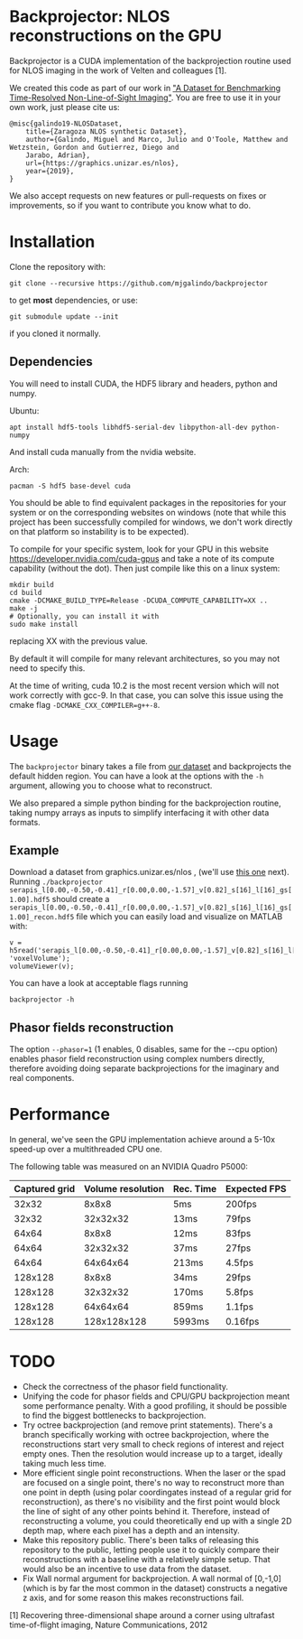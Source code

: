 # Backprojector: NLOS reconstructions on the GPU

Backprojector is a CUDA implementation of the backprojection routine used for NLOS imaging in the work of Velten and colleagues [1].

We created this code as part of our work in ["A Dataset for Benchmarking Time-Resolved Non-Line-of-Sight Imaging"](graphics.unizar.es/nlos). You are free to use it in your own work, just please cite us:

```{bibtex}
@misc{galindo19-NLOSDataset,
    title={Zaragoza NLOS synthetic Dataset},
    author={Galindo, Miguel and Marco, Julio and O'Toole, Matthew and Wetzstein, Gordon and Gutierrez, Diego and
    Jarabo, Adrian},
    url={https://graphics.unizar.es/nlos},
    year={2019},
}
```

We also accept requests on new features or pull-requests on fixes or improvements, so if you want to contribute you know what to do.

# Installation

Clone the repository with:

```git clone --recursive https://github.com/mjgalindo/backprojector```

to get **most** dependencies, or use:

```git submodule update --init``` 

if you cloned it normally.

## Dependencies

You will need to install CUDA, the HDF5 library and headers, python and numpy. 

Ubuntu:

```apt install hdf5-tools libhdf5-serial-dev libpython-all-dev python-numpy```

And install cuda manually from the nvidia website.

Arch:

```pacman -S hdf5 base-devel cuda```

You should be able to find equivalent packages in the repositories for your system or on the corresponding websites on windows (note that while this project has been successfully compiled for windows, we don't work directly on that platform so instability is to be expected).

To compile for your specific system, look for your GPU in this website https://developer.nvidia.com/cuda-gpus and take a note of its compute capability (without the dot). Then just compile like this on a linux system:

```
mkdir build
cd build
cmake -DCMAKE_BUILD_TYPE=Release -DCUDA_COMPUTE_CAPABILITY=XX ..
make -j
# Optionally, you can install it with
sudo make install
```

replacing XX with the previous value.

By default it will compile for many relevant architectures, so you may not need to specify this.

At the time of writing, cuda 10.2 is the most recent version which will not work correctly with gcc-9.
In that case, you can solve this issue using the cmake flag `-DCMAKE_CXX_COMPILER=g++-8`.

# Usage

The ```backprojector``` binary takes a file from [our dataset](graphics.unizar.es/nlos) and backprojects the default hidden region. You can have a look at the options with the ```-h``` argument, allowing you to choose what to reconstruct.

We also prepared a simple python binding for the backprojection routine, taking numpy arrays as inputs to simplify interfacing it with other data formats.

## Example

Download a dataset from graphics.unizar.es/nlos , (we'll use [this one](https://drive.google.com/uc?export=download&id=1_niEa4nThL00Gi206d4QH2nylRa-Y7st) next).
Running ```./backprojector serapis_l[0.00,-0.50,-0.41]_r[0.00,0.00,-1.57]_v[0.82]_s[16]_l[16]_gs[1.00].hdf5``` should create a ```serapis_l[0.00,-0.50,-0.41]_r[0.00,0.00,-1.57]_v[0.82]_s[16]_l[16]_gs[1.00]_recon.hdf5``` file which you can easily load and visualize on MATLAB with:

```
v = h5read('serapis_l[0.00,-0.50,-0.41]_r[0.00,0.00,-1.57]_v[0.82]_s[16]_l[16]_gs[1.00]_recon.hdf5', 'voxelVolume');
volumeViewer(v);
```

You can have a look at acceptable flags running

```backprojector -h```

## Phasor fields reconstruction

The option `--phasor=1` (1 enables, 0 disables, same for the --cpu option) enables phasor field reconstruction using complex numbers directly, therefore avoiding doing separate backprojections for the imaginary and real components.


# Performance

In general, we've seen the GPU implementation achieve around a 5-10x speed-up over a multithreaded CPU one.

The following table was measured on an NVIDIA Quadro P5000:

|Captured grid|Volume resolution|Rec. Time|Expected FPS|
|-------------|-----------------|----|------------|
|32x32| 8x8x8| 5ms |200fps|
|32x32| 32x32x32| 13ms| 79fps|
|64x64| 8x8x8| 12ms| 83fps|
|64x64| 32x32x32| 37ms| 27fps|
|64x64| 64x64x64| 213ms| 4.5fps|
|128x128| 8x8x8| 34ms| 29fps|
|128x128| 32x32x32| 170ms| 5.8fps|
|128x128| 64x64x64| 859ms| 1.1fps|
|128x128| 128x128x128| 5993ms| 0.16fps|


# TODO

* Check the correctness of the phasor field functionality.
* Unifying the code for phasor fields and CPU/GPU backprojection meant some performance penalty. With a good profiling, it should be possible to find the biggest bottlenecks to backprojection.
* Try octree backprojection (and remove print statements). There's a branch specifically working with octree backprojection, where the reconstructions start very small to check regions of interest and reject empty ones. Then the resolution would increase up to a target, ideally taking much less time. 
* More efficient single point reconstructions. When the laser or the spad are focused on a single point, there's no way to reconstruct more than one point in depth (using polar coordingates instead of a regular grid for reconstruction), as there's no visibility and the first point would block the line of sight of any other points behind it. Therefore, instead of reconstructing a volume, you could theoretically end up with a single 2D depth map, where each pixel has a depth and an intensity.
* Make this repository public. There's been talks of releasing this repository to the public, letting people use it to quickly compare their reconstructions with a baseline with a relatively simple setup. That would also be an incentive to use data from the dataset.
* Fix Wall normal argument for backprojection. A wall normal of [0,-1,0] (which is by far the most common in the dataset) constructs a negative z axis, and for some reason this makes reconstructions fail.

[1] Recovering three-dimensional shape around a corner using ultrafast time-of-flight imaging, Nature Communications, 2012